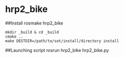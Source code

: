 # hrp2_bike

##Install
    rosmake hrp2_bike

    mkdir _build & cd _build
    cmake ..
    make DESTDIR=/path/to/sot/install/directory install

##Launching script
    rosrun hrp2_bike hrp2_bike.py
